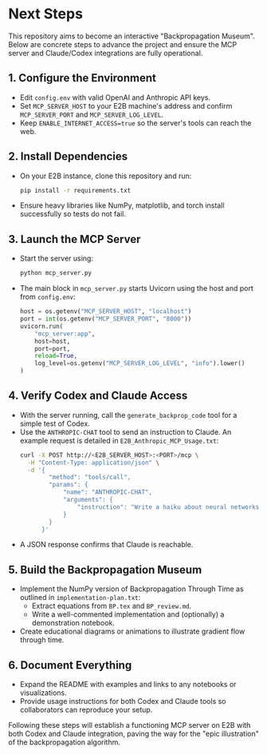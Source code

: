 # Next Steps

This repository aims to become an interactive "Backpropagation Museum". Below are concrete steps to advance the project and ensure the MCP server and Claude/Codex integrations are fully operational.

## 1. Configure the Environment
- Edit `config.env` with valid OpenAI and Anthropic API keys.
- Set `MCP_SERVER_HOST` to your E2B machine's address and confirm `MCP_SERVER_PORT` and `MCP_SERVER_LOG_LEVEL`.
- Keep `ENABLE_INTERNET_ACCESS=true` so the server's tools can reach the web.

## 2. Install Dependencies
- On your E2B instance, clone this repository and run:
  ```bash
  pip install -r requirements.txt
  ```
- Ensure heavy libraries like NumPy, matplotlib, and torch install successfully so tests do not fail.

## 3. Launch the MCP Server
- Start the server using:
  ```bash
  python mcp_server.py
  ```
- The main block in `mcp_server.py` starts Uvicorn using the host and port from `config.env`:
  ```python
  host = os.getenv("MCP_SERVER_HOST", "localhost")
  port = int(os.getenv("MCP_SERVER_PORT", "8000"))
  uvicorn.run(
      "mcp_server:app",
      host=host,
      port=port,
      reload=True,
      log_level=os.getenv("MCP_SERVER_LOG_LEVEL", "info").lower()
  )
  ```

## 4. Verify Codex and Claude Access
- With the server running, call the `generate_backprop_code` tool for a simple test of Codex.
- Use the `ANTHROPIC-CHAT` tool to send an instruction to Claude. An example request is detailed in `E2B_Anthropic_MCP_Usage.txt`:
  ```bash
  curl -X POST http://<E2B_SERVER_HOST>:<PORT>/mcp \
    -H "Content-Type: application/json" \
    -d '{
          "method": "tools/call",
          "params": {
              "name": "ANTHROPIC-CHAT",
              "arguments": {
                  "instruction": "Write a haiku about neural networks."
              }
          }
        }'
  ```
- A JSON response confirms that Claude is reachable.

## 5. Build the Backpropagation Museum
- Implement the NumPy version of Backpropagation Through Time as outlined in `implementation-plan.txt`:
  - Extract equations from `BP.tex` and `BP_review.md`.
  - Write a well-commented implementation and (optionally) a demonstration notebook.
- Create educational diagrams or animations to illustrate gradient flow through time.

## 6. Document Everything
- Expand the README with examples and links to any notebooks or visualizations.
- Provide usage instructions for both Codex and Claude tools so collaborators can reproduce your setup.

Following these steps will establish a functioning MCP server on E2B with both Codex and Claude integration, paving the way for the "epic illustration" of the backpropagation algorithm.
